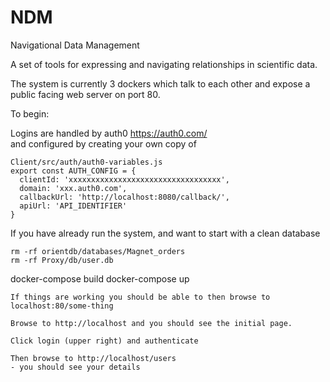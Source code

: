 # NDM
Navigational Data Management

A set of tools for expressing and navigating relationships in scientific data.

The system is currently 3 dockers which talk to each other and expose a public
facing web server on port 80.

To begin:

Logins are handled by auth0 https://auth0.com/  
and configured by creating your own copy of

```
Client/src/auth/auth0-variables.js 
export const AUTH_CONFIG = {
  clientId: 'xxxxxxxxxxxxxxxxxxxxxxxxxxxxxxxxxx',
  domain: 'xxx.auth0.com',
  callbackUrl: 'http://localhost:8080/callback/',
  apiUrl: 'API_IDENTIFIER'
}
```

If you have already run the system, and want to start with a clean database

```
rm -rf orientdb/databases/Magnet_orders
rm -rf Proxy/db/user.db
```
docker-compose build
docker-compose up
```
If things are working you should be able to then browse to localhost:80/some-thing

Browse to http://localhost and you should see the initial page.

Click login (upper right) and authenticate

Then browse to http://localhost/users
- you should see your details
 
